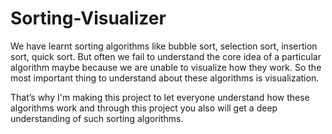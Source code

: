 # Sorting-Visualizer

We have learnt sorting algorithms like bubble sort, selection sort, insertion sort, quick sort. But often we fail to understand the core idea of a particular algorithm maybe because we are unable to visualize how they work. So the most important thing to understand about these algorithms is visualization.

That’s why I'm making this project to let everyone understand how these algorithms work and through this project you also will get a deep understanding of such sorting algorithms.
